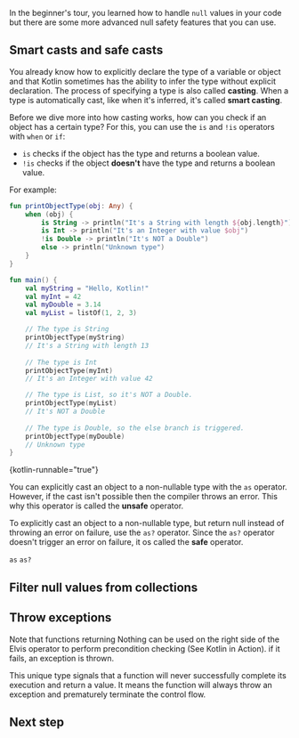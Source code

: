 [//]: # (title: Intermediate Null safety)

In the beginner's tour, you learned how to handle `null` values in your code but there are some more advanced null safety
features that you can use.

## Smart casts and safe casts

You already know how to explicitly declare the type of a variable or object and that Kotlin sometimes has the ability
to infer the type without explicit declaration. The process of specifying a type is also called **casting**. When a type
is automatically cast, like when it's inferred, it's called **smart casting**.

Before we dive more into how casting works, how can you check if an object has a certain type? For this, you can use the
`is` and `!is` operators with `when` or `if`:
* `is` checks if the object has the type and returns a boolean value.
* `!is` checks if the object **doesn't** have the type and returns a boolean value.

For example:

```kotlin
fun printObjectType(obj: Any) {
    when (obj) {
        is String -> println("It's a String with length ${obj.length}")
        is Int -> println("It's an Integer with value $obj")
        !is Double -> println("It's NOT a Double")
        else -> println("Unknown type")
    }
}

fun main() {
    val myString = "Hello, Kotlin!"
    val myInt = 42
    val myDouble = 3.14
    val myList = listOf(1, 2, 3)

    // The type is String
    printObjectType(myString)   
    // It's a String with length 13
    
    // The type is Int
    printObjectType(myInt)      
    // It's an Integer with value 42

    // The type is List, so it's NOT a Double.
    printObjectType(myList)
    // It's NOT a Double
    
    // The type is Double, so the else branch is triggered.
    printObjectType(myDouble)   
    // Unknown type
}
```
{kotlin-runnable="true"}

You can explicitly cast an object to a non-nullable type with the `as` operator. However, if the cast isn't possible then
the compiler throws an error. This why this operator is called the **unsafe** operator.


To explicitly cast an object to a non-nullable type, but return null instead of throwing an error on failure, use the `as?`
operator. Since the `as?` operator doesn't trigger an error on failure, it os called the **safe** operator.


`as` `as?`

## Filter null values from collections

## Throw exceptions

Note that functions returning Nothing can be used on the right side of the Elvis operator to perform precondition 
checking (See Kotlin in Action). if it fails, an exception is thrown.

This unique type signals that a function will never successfully complete its execution and return a value. It means the
function will always throw an exception and prematurely terminate the control flow.

## Next step